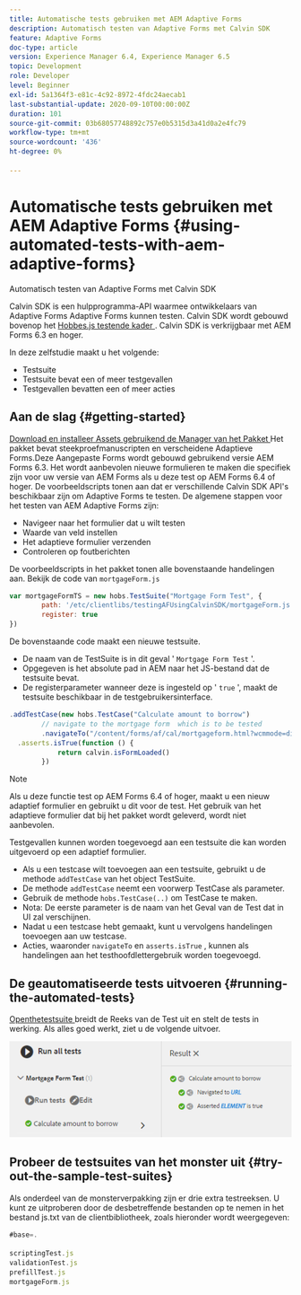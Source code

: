 ```yaml
---
title: Automatische tests gebruiken met AEM Adaptive Forms
description: Automatisch testen van Adaptive Forms met Calvin SDK
feature: Adaptive Forms
doc-type: article
version: Experience Manager 6.4, Experience Manager 6.5
topic: Development
role: Developer
level: Beginner
exl-id: 5a1364f3-e81c-4c92-8972-4fdc24aecab1
last-substantial-update: 2020-09-10T00:00:00Z
duration: 101
source-git-commit: 03b68057748892c757e0b5315d3a41d0a2e4fc79
workflow-type: tm+mt
source-wordcount: '436'
ht-degree: 0%

---
```


# Automatische tests gebruiken met AEM Adaptive Forms {#using-automated-tests-with-aem-adaptive-forms}

Automatisch testen van Adaptive Forms met Calvin SDK

Calvin SDK is een hulpprogramma-API waarmee ontwikkelaars van Adaptive Forms Adaptive Forms kunnen testen. Calvin SDK wordt gebouwd bovenop het [ Hobbes.js testende kader ](https://experienceleague.adobe.com/docs/experience-manager-release-information/aem-release-updates/previous-updates/aem-previous-versions.html?lang=nl-NL). Calvin SDK is verkrijgbaar met AEM Forms 6.3 en hoger.

In deze zelfstudie maakt u het volgende:

* Testsuite
* Testsuite bevat een of meer testgevallen
* Testgevallen bevatten een of meer acties

## Aan de slag {#getting-started}

[ Download en installeer Assets gebruikend de Manager van het Pakket ](assets/testingadaptiveformsusingcalvinsdk1.zip) Het pakket bevat steekproefmanuscripten en verscheidene Adaptieve Forms.Deze Aangepaste Forms wordt gebouwd gebruikend versie AEM Forms 6.3. Het wordt aanbevolen nieuwe formulieren te maken die specifiek zijn voor uw versie van AEM Forms als u deze test op AEM Forms 6.4 of hoger. De voorbeeldscripts tonen aan dat er verschillende Calvin SDK API&#39;s beschikbaar zijn om Adaptive Forms te testen. De algemene stappen voor het testen van AEM Adaptive Forms zijn:

* Navigeer naar het formulier dat u wilt testen
* Waarde van veld instellen
* Het adaptieve formulier verzenden
* Controleren op foutberichten

De voorbeeldscripts in het pakket tonen alle bovenstaande handelingen aan.
Bekijk de code van `mortgageForm.js`

```javascript
var mortgageFormTS = new hobs.TestSuite("Mortgage Form Test", {
        path: '/etc/clientlibs/testingAFUsingCalvinSDK/mortgageForm.js',
        register: true
})
```

De bovenstaande code maakt een nieuwe testsuite.

* De naam van de TestSuite is in dit geval &#39; `Mortgage Form Test` &#39;.
* Opgegeven is het absolute pad in AEM naar het JS-bestand dat de testsuite bevat.
* De registerparameter wanneer deze is ingesteld op &#39; `true` &#39;, maakt de testsuite beschikbaar in de testgebruikersinterface.

```javascript
.addTestCase(new hobs.TestCase("Calculate amount to borrow")
        // navigate to the mortgage form  which is to be tested
        .navigateTo("/content/forms/af/cal/mortgageform.html?wcmmode=disabled")
  .asserts.isTrue(function () {
            return calvin.isFormLoaded()
        })
```

>[!NOTE]
>
>Als u deze functie test op AEM Forms 6.4 of hoger, maakt u een nieuw adaptief formulier en gebruikt u dit voor de test. Het gebruik van het adaptieve formulier dat bij het pakket wordt geleverd, wordt niet aanbevolen.

Testgevallen kunnen worden toegevoegd aan een testsuite die kan worden uitgevoerd op een adaptief formulier.

* Als u een testcase wilt toevoegen aan een testsuite, gebruikt u de methode `addTestCase` van het object TestSuite.
* De methode `addTestCase` neemt een voorwerp TestCase als parameter.
* Gebruik de methode `hobs.TestCase(..)` om TestCase te maken.
* Nota: De eerste parameter is de naam van het Geval van de Test dat in UI zal verschijnen.
* Nadat u een testcase hebt gemaakt, kunt u vervolgens handelingen toevoegen aan uw testcase.
* Acties, waaronder `navigateTo` en `asserts.isTrue` , kunnen als handelingen aan het testhoofdlettergebruik worden toegevoegd.

## De geautomatiseerde tests uitvoeren {#running-the-automated-tests}

[ Openthetestsuite ](http://localhost:4502/libs/granite/testing/hobbes.html) breidt de Reeks van de Test uit en stelt de tests in werking. Als alles goed werkt, ziet u de volgende uitvoer.

![ calvinsdk ](assets/calvinimage.png)

## Probeer de testsuites van het monster uit {#try-out-the-sample-test-suites}

Als onderdeel van de monsterverpakking zijn er drie extra testreeksen. U kunt ze uitproberen door de desbetreffende bestanden op te nemen in het bestand js.txt van de clientbibliotheek, zoals hieronder wordt weergegeven:

```javascript
#base=.

scriptingTest.js
validationTest.js
prefillTest.js
mortgageForm.js
```
